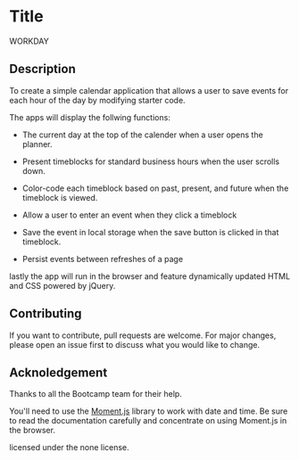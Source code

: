 # Title
WORKDAY


## Description

To create a simple calendar application that allows a user to save events for each hour of the day by modifying starter code. 

The apps will display the follwing functions:

* The current day at the top of the calender when a user opens the planner.
 
* Present timeblocks for standard business hours when the user scrolls down.
 
* Color-code each timeblock based on past, present, and future when the timeblock is viewed.
 
* Allow a user to enter an event when they click a timeblock

* Save the event in local storage when the save button is clicked in that timeblock.

* Persist events between refreshes of a page

lastly the app will run in the browser and feature dynamically updated HTML and CSS powered by jQuery.

## Contributing

If you want to contribute, pull requests are welcome. For major changes, please open an issue first to discuss what you would like to change.

## Acknoledgement

Thanks to all the Bootcamp team for their help.

You'll need to use the [Moment.js](https://momentjs.com/) library to work with date and time. Be sure to read the documentation carefully and concentrate on using Moment.js in the browser.

licensed under the none license.
